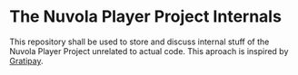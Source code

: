 The Nuvola Player Project Internals
===================================

This repository shall be used to store and discuss internal stuff of the Nuvola Player Project unrelated to actual code.
This aproach is inspired by [Gratipay](https://github.com/gratipay/inside.gratipay.com/issues).
